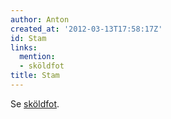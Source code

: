 ```yaml
---
author: Anton
created_at: '2012-03-13T17:58:17Z'
id: Stam
links:
  mention:
  - sköldfot
title: Stam
---
```


Se [sköldfot].

  [sköldfot]: sköldfot
